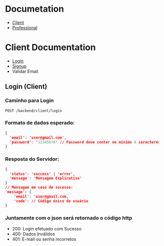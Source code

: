 # Documetation
- [Client](#client-documentation)
- [Professional](#professional-documentation)

# Client Documentation
- [Login](#login-client)
- [Signup](#signup-client)
- Validar Email

## Login (Client)

### Caminho para Login
```http
POST /backend/client/login
```

### Formato de dados esperado:
```json
{
  'email': 'user@gmail.com',
  'password': '12345678' // Password deve conter no mínimo 8 caracteres
}
```

### Resposta do Servidor:
```json
{
  'status': 'success' | 'error',
  'message': 'Mensagem Explicativa'
}
// Mensagem em caso de sucesso:
'message': {
    'email': 'user@gmail.com,
    'code': // Código único do usuário
}
```
### Juntamente com o json será retornado o código http
- 200: Login efetuado com Sucesso
- 400: Dados Inválidos
- 401: E-mail ou senha incorretos
